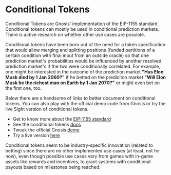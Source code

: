 # Conditional Tokens
Conditional Tokens are Gnosis' implementation of the EIP-1155 standard. 
Conditional tokens can mostly be used in conditional prediction markets. There is active research on whether other use cases are possible.

Conditional tokens have been born out of the need for a token specification that would allow merging and splitting positions (funded partitions of a certain condition with final input from an outside oracle) so that one prediction market's probabilities would be influenced by another resolved prediction market's if the two were conditionally correlated. For example, one might be interested in the outcome of the prediction market **"Has Elon Musk died by 1 Jan 2060?"** if he betted on the prediciton market **"Will Elon Musk be the richest man on Earth by 1 Jan 2070?"** or might even bet on the first one, too.

Below there are a handsome of links to better document on conditional tokens. You can also play with the official demo code from Gnosis or try the live Sight version of conditional tokens.

  - Get to know more about the [EIP-1155 standard](https://eips.ethereum.org/EIPS/eip-1155)
  - See the conditional tokens [docs](https://gnosis-mercury.readthedocs.io/en/latest/index.html)
  - Tweak the official Gnosis [demo](https://gnosis.github.io/conditional-tokens/)
  - Try a live version [here](https://conditionaltokens.staging.gnosisdev.com/#/)

Conditional tokens seem to be industry-specific innovation (related to betting) since there are no other implemented use cases (at least, not for now), even though possible use cases vary from games with in-game assets like rewards and incentives, to grant systems with conditional payouts based on milestones being reached. 